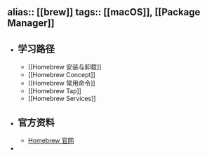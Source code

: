 alias:: [[brew]]
tags:: [[macOS]], [[Package Manager]]
---

- ## 学习路径
	- [[Homebrew 安装与卸载]]
	- [[Homebrew Concept]]
	- [[Homebrew 常用命令]]
	- [[Homebrew Tap]]
	- [[Homebrew Services]]
- ## 官方资料
	- [Homebrew 官网](https://brew.sh/)
-